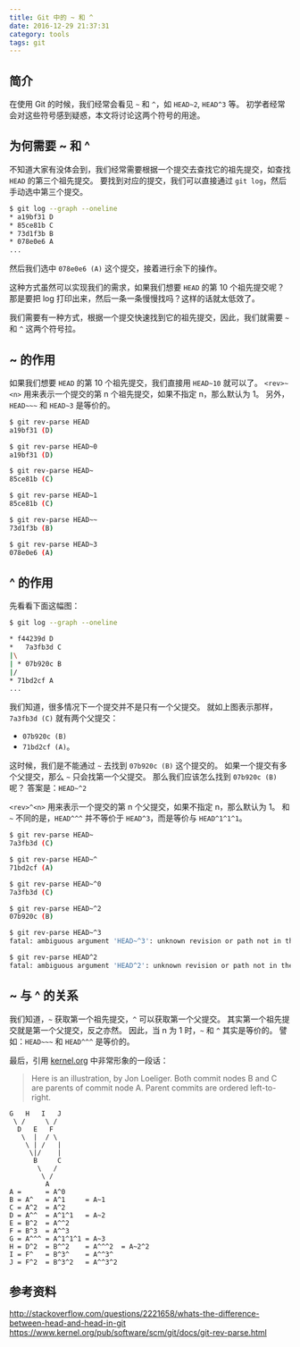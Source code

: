 ```yaml
---
title: Git 中的 ~ 和 ^
date: 2016-12-29 21:37:31
category: tools
tags: git
---
```


## 简介
在使用 Git 的时候，我们经常会看见 `~` 和 `^`，如 `HEAD~2`, `HEAD^3` 等。
初学者经常会对这些符号感到疑惑，本文将讨论这两个符号的用途。

## 为何需要 ~ 和 ^
不知道大家有没体会到，我们经常需要根据一个提交去查找它的祖先提交，如查找 `HEAD` 的第三个祖先提交。
要找到对应的提交，我们可以直接通过 `git log`，然后手动选中第三个提交。

```bash
$ git log --graph --oneline
* a19bf31 D
* 85ce81b C
* 73d1f3b B
* 078e0e6 A
...
```

然后我们选中 `078e0e6 (A)` 这个提交，接着进行余下的操作。

这种方式虽然可以实现我们的需求，如果我们想要 `HEAD` 的第 10 个祖先提交呢？
那是要把 log 打印出来，然后一条一条慢慢找吗？这样的话就太低效了。

我们需要有一种方式，根据一个提交快速找到它的祖先提交，因此，我们就需要 `~` 和 `^` 这两个符号拉。


## ~ 的作用
如果我们想要 `HEAD` 的第 10 个祖先提交，我们直接用 `HEAD~10` 就可以了。
`<rev>~<n>` 用来表示一个提交的第 n 个祖先提交，如果不指定 n，那么默认为 1。
另外，`HEAD~~~` 和 `HEAD~3` 是等价的。

```bash
$ git rev-parse HEAD
a19bf31 (D)

$ git rev-parse HEAD~0
a19bf31 (D)

$ git rev-parse HEAD~
85ce81b (C)

$ git rev-parse HEAD~1
85ce81b (C)

$ git rev-parse HEAD~~
73d1f3b (B)

$ git rev-parse HEAD~3
078e0e6 (A)
```



## ^ 的作用
先看看下面这幅图：

```bash
$ git log --graph --oneline

* f44239d D
*   7a3fb3d C
|\
| * 07b920c B
|/
* 71bd2cf A
...
```

我们知道，很多情况下一个提交并不是只有一个父提交。
就如上图表示那样，`7a3fb3d (C)` 就有两个父提交：

- `07b920c (B)`
- `71bd2cf (A)`。

这时候，我们是不能通过 `~` 去找到 `07b920c (B)` 这个提交的。
如果一个提交有多个父提交，那么 `~` 只会找第一个父提交。
那么我们应该怎么找到 `07b920c (B)` 呢？
答案是：`HEAD~^2`

`<rev>^<n>` 用来表示一个提交的第 n 个父提交，如果不指定 n，那么默认为 1。
和 `~` 不同的是，`HEAD^^^` 并不等价于 `HEAD^3`，而是等价与 `HEAD^1^1^1`。

```bash
$ git rev-parse HEAD~
7a3fb3d (C)

$ git rev-parse HEAD~^
71bd2cf (A)

$ git rev-parse HEAD~^0
7a3fb3d (C)

$ git rev-parse HEAD~^2
07b920c (B)

$ git rev-parse HEAD~^3
fatal: ambiguous argument 'HEAD~^3': unknown revision or path not in the working tree.

$ git rev-parse HEAD^2
fatal: ambiguous argument 'HEAD^2': unknown revision or path not in the working tree.
```


## ~ 与 ^ 的关系
我们知道，`~` 获取第一个祖先提交，`^` 可以获取第一个父提交。
其实第一个祖先提交就是第一个父提交，反之亦然。
因此，当 n 为 1 时，`~` 和 `^` 其实是等价的。
譬如：`HEAD~~~` 和 `HEAD^^^` 是等价的。

最后，引用 [kernel.org](https://www.kernel.org/pub/software/scm/git/docs/git-rev-parse.html) 中非常形象的一段话：

>Here is an illustration, by Jon Loeliger. Both commit nodes B and C are parents of commit node A. Parent commits are ordered left-to-right.

```
G   H   I   J
 \ /     \ /
  D   E   F
   \  |  / \
    \ | /   |
     \|/    |
      B     C
       \   /
        \ /
         A
A =      = A^0
B = A^   = A^1     = A~1
C = A^2  = A^2
D = A^^  = A^1^1   = A~2
E = B^2  = A^^2
F = B^3  = A^^3
G = A^^^ = A^1^1^1 = A~3
H = D^2  = B^^2    = A^^^2  = A~2^2
I = F^   = B^3^    = A^^3^
J = F^2  = B^3^2   = A^^3^2
```

## 参考资料
http://stackoverflow.com/questions/2221658/whats-the-difference-between-head-and-head-in-git
https://www.kernel.org/pub/software/scm/git/docs/git-rev-parse.html
